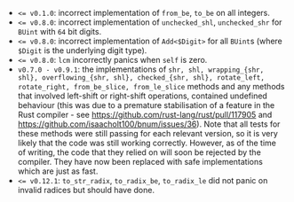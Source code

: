 - `<= v0.1.0`: incorrect implementation of `from_be`, `to_be` on all integers.
- `<= v0.8.0`: incorrect implementation of `unchecked_shl`, `unchecked_shr` for `BUint` with `64` bit digits.
- `<= v0.8.0`: incorrect implementation of `Add<$Digit>` for all `BUint`s (where `$Digit` is the underlying digit type).
- `<= v0.8.0`: `lcm` incorrectly panics when `self` is zero.
- `v0.7.0 - v0.9.1`: the implementations of `shr, shl, wrapping_{shr, shl}, overflowing_{shr, shl}, checked_{shr, shl}, rotate_left, rotate_right, from_be_slice, from_le_slice` methods and any methods that involved left-shift or right-shift operations, contained undefined behaviour (this was due to a premature stabilisation of a feature in the Rust compiler - see <https://github.com/rust-lang/rust/pull/117905> and <https://github.com/isaacholt100/bnum/issues/36>). Note that all tests for these methods were still passing for each relevant version, so it is very likely that the code was still working correctly. However, as of the time of writing, the code that they relied on will soon be rejected by the compiler. They have now been replaced with safe implementations which are just as fast.
- `<= v0.12.1`: `to_str_radix`, `to_radix_be`, `to_radix_le` did not panic on invalid radices but should have done.